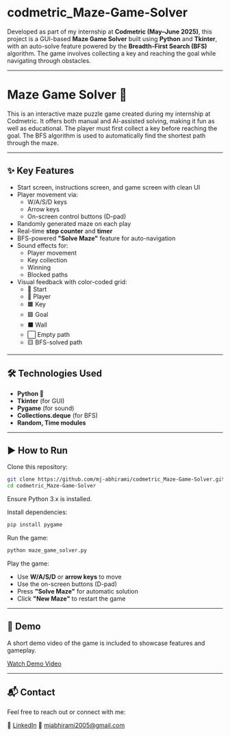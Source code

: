 # codmetric_Maze-Game-Solver

Developed as part of my internship at **Codmetric (May–June 2025)**, this project is a GUI-based **Maze Game Solver** built using **Python** and **Tkinter**, with an auto-solve feature powered by the **Breadth-First Search (BFS)** algorithm. The game involves collecting a key and reaching the goal while navigating through obstacles.

---

# Maze Game Solver 🧩

This is an interactive maze puzzle game created during my internship at Codmetric. It offers both manual and AI-assisted solving, making it fun as well as educational. The player must first collect a key before reaching the goal. The BFS algorithm is used to automatically find the shortest path through the maze.

---

## ✨ Key Features

- Start screen, instructions screen, and game screen with clean UI
- Player movement via:
  - W/A/S/D keys  
  - Arrow keys  
  - On-screen control buttons (D-pad)
- Randomly generated maze on each play
- Real-time **step counter** and **timer**
- BFS-powered **"Solve Maze"** feature for auto-navigation
- Sound effects for:
  - Player movement  
  - Key collection  
  - Winning  
  - Blocked paths
- Visual feedback with color-coded grid:
  - 🔵 Start  
  - 🔴 Player  
  - 🟧 Key  
  - 🟩 Goal  
  - ⬛ Wall  
  - ⬜ Empty path  
  - 🟨 BFS-solved path

---

## 🛠️ Technologies Used

- **Python 🐍**
- **Tkinter** (for GUI)
- **Pygame** (for sound)
- **Collections.deque** (for BFS)
- **Random, Time modules**

---

## ▶️ How to Run

Clone this repository:

```bash
git clone https://github.com/mj-abhirami/codmetric_Maze-Game-Solver.git
cd codmetric_Maze-Game-Solver
```

Ensure Python 3.x is installed.

Install dependencies:

```bash
pip install pygame
```

Run the game:

```bash
python maze_game_solver.py
```

Play the game:
- Use **W/A/S/D** or **arrow keys** to move
- Use the on-screen buttons (D-pad)
- Press **"Solve Maze"** for automatic solution
- Click **"New Maze"** to restart the game

---

## 🎥 Demo  

A short demo video of the game is included to showcase features and gameplay.

[Watch Demo Video](https://youtu.be/16i7Vns9l_w)

---

## 📬 Contact  

Feel free to reach out or connect with me:

🔗 [LinkedIn](https://www.linkedin.com/in/abhirami-mj)
📧 mjabhirami2005@gmail.com
